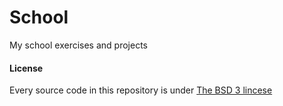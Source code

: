 School
======

My school exercises and projects

#### License
Every source code in this repository is under [The BSD 3 lincese](https://github.com/FrostyX/School/blob/master/LICENSE.md "The BSD 3-Clause License")
